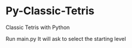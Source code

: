 # Py-Classic-Tetris
Classic Tetris with Python

Run main.py
It will ask to select the starting level
